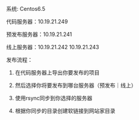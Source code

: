 系统: Centos6.5

代码服务器：10.19.21.249

预发布服务器：10.19.21.241

线上服务器：10.19.21.242 10.19.21.243

 

发布流程：

1. 在代码服务器上导出你要发布的项目

2. 然后选择你将要发布到哪台服务器（预发布｜线上）

3. 使用rsync同步到你选择的服务器

4. 根据你同步的目录创建软链接到网站家目录



